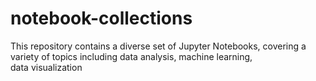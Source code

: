 # notebook-collections
This repository contains a diverse set of Jupyter Notebooks, covering a variety of topics including data analysis, machine learning, data visualization
